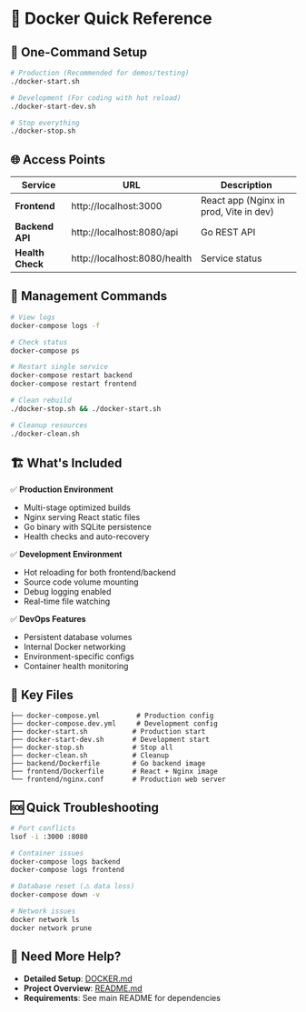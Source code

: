 # 🐳 Docker Quick Reference

## 🚀 One-Command Setup

```bash
# Production (Recommended for demos/testing)
./docker-start.sh

# Development (For coding with hot reload)  
./docker-start-dev.sh

# Stop everything
./docker-stop.sh
```

## 🌐 Access Points

| Service | URL | Description |
|---------|-----|-------------|
| **Frontend** | http://localhost:3000 | React app (Nginx in prod, Vite in dev) |
| **Backend API** | http://localhost:8080/api | Go REST API |
| **Health Check** | http://localhost:8080/health | Service status |

## 🔧 Management Commands

```bash
# View logs
docker-compose logs -f

# Check status  
docker-compose ps

# Restart single service
docker-compose restart backend
docker-compose restart frontend

# Clean rebuild
./docker-stop.sh && ./docker-start.sh

# Cleanup resources
./docker-clean.sh
```

## 🏗️ What's Included

✅ **Production Environment**
- Multi-stage optimized builds
- Nginx serving React static files
- Go binary with SQLite persistence
- Health checks and auto-recovery

✅ **Development Environment**  
- Hot reloading for both frontend/backend
- Source code volume mounting
- Debug logging enabled
- Real-time file watching

✅ **DevOps Features**
- Persistent database volumes
- Internal Docker networking
- Environment-specific configs
- Container health monitoring

## 📁 Key Files

```
├── docker-compose.yml         # Production config
├── docker-compose.dev.yml     # Development config  
├── docker-start.sh           # Production start
├── docker-start-dev.sh       # Development start
├── docker-stop.sh            # Stop all
├── docker-clean.sh           # Cleanup
├── backend/Dockerfile        # Go backend image
├── frontend/Dockerfile       # React + Nginx image
└── frontend/nginx.conf       # Production web server
```

## 🆘 Quick Troubleshooting

```bash
# Port conflicts
lsof -i :3000 :8080

# Container issues  
docker-compose logs backend
docker-compose logs frontend

# Database reset (⚠️ data loss)
docker-compose down -v

# Network issues
docker network ls
docker network prune
```

## 📖 Need More Help?

- **Detailed Setup**: [DOCKER.md](./DOCKER.md)
- **Project Overview**: [README.md](./README.md)
- **Requirements**: See main README for dependencies
